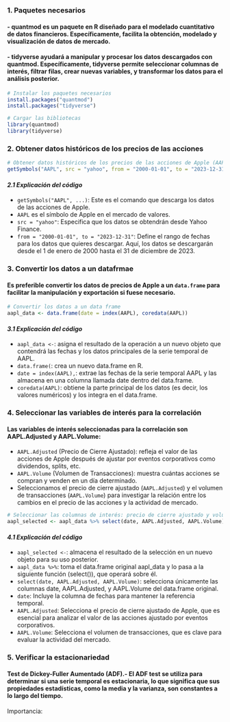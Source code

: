 ### 1. Paquetes necesarios
#### - quantmod es un paquete en R diseñado para el modelado cuantitativo de datos financieros. Específicamente, facilita la obtención, modelado y visualización de datos de mercado.
#### - tidyverse ayudará a manipular y procesar los datos descargados con quantmod. Específicamente, tidyverse permite seleccionar columnas de interés, filtrar filas, crear nuevas variables, y transformar los datos para el análisis posterior.

```r
# Instalar los paquetes necesarios
install.packages("quantmod")
install.packages("tidyverse")

# Cargar las bibliotecas
library(quantmod)
library(tidyverse)
```

### 2.  Obtener datos históricos de los precios de las acciones
```r
# Obtener datos históricos de los precios de las acciones de Apple (AAPL)
getSymbols("AAPL", src = "yahoo", from = "2000-01-01", to = "2023-12-31")
```
#### *2.1 Explicación del código*
- `getSymbols("AAPL", ...)`: Este es el comando que descarga los datos de las acciones de Apple.
- `AAPL` es el símbolo de Apple en el mercado de valores.
- `src = "yahoo"`: Especifica que los datos se obtendrán desde Yahoo Finance.
- `from = "2000-01-01", to = "2023-12-31"`: Define el rango de fechas para los datos que quieres descargar. Aquí, los datos se descargarán desde el 1 de enero de 2000 hasta el 31 de diciembre de 2023.

### 3. Convertir los datos a un datafrmae
#### Es preferible convertir los datos de precios de Apple a un `data.frame` para facilitar la manipulación y exportación si fuese necesario.
```r
# Convertir los datos a un data frame
aapl_data <- data.frame(date = index(AAPL), coredata(AAPL))
```
#### *3.1 Explicación del código*
- `aapl_data <-`: asigna el resultado de la operación a un nuevo objeto que contendrá las fechas y los datos principales de la serie temporal de AAPL.
- `data.frame(`: crea un nuevo data.frame en R.
- `date = index(AAPL),`: extrae las fechas de la serie temporal AAPL y las almacena en una columna llamada date dentro del data.frame.
- `coredata(AAPL)`: obtiene la parte principal de los datos (es decir, los valores numéricos) y los integra en el data.frame.


### 4. Seleccionar las variables de interés para la correlación
#### Las variables de interés seleccionadas para la correlación son AAPL.Adjusted y AAPL.Volume:
- `AAPL.Adjusted` (Precio de Cierre Ajustado): refleja el valor de las acciones de Apple después de ajustar por eventos corporativos como dividendos, splits, etc.
- `AAPL.Volume` (Volumen de Transacciones): muestra cuántas acciones se compran y venden en un día determinado.
- Seleccionamos el precio de cierre ajustado (`AAPL.Adjusted`) y el volumen de transacciones (`AAPL.Volume`) para investigar la relación entre los cambios en el precio de las acciones y la actividad de mercado.

```r
# Seleccionar las columnas de interés: precio de cierre ajustado y volumen
aapl_selected <- aapl_data %>% select(date, AAPL.Adjusted, AAPL.Volume)
```

#### *4.1 Explicación del código*
- `aapl_selected <-`: almacena el resultado de la selección en un nuevo objeto para su uso posterior.
- `aapl_data %>%`: toma el data.frame original aapl_data y lo pasa a la siguiente función (select()), que operará sobre él.
- `select(date, AAPL.Adjusted, AAPL.Volume)`: selecciona únicamente las columnas date, AAPL.Adjusted, y AAPL.Volume del data.frame original.
- `date`: Incluye la columna de fechas para mantener la referencia temporal.
- `AAPL.Adjusted`: Selecciona el precio de cierre ajustado de Apple, que es esencial para analizar el valor de las acciones ajustado por eventos corporativos.
- `AAPL.Volume`: Selecciona el volumen de transacciones, que es clave para evaluar la actividad del mercado.

### 5. Verificar la estacionariedad
#### Test de Dickey-Fuller Aumentado (ADF).- El ADF test se utiliza para determinar si una serie temporal es estacionaria, lo que significa que sus propiedades estadísticas, como la media y la varianza, son constantes a lo largo del tiempo.
Importancia:

